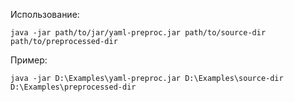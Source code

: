 Использование:

`java -jar path/to/jar/yaml-preproc.jar path/to/source-dir path/to/preprocessed-dir`

Пример:

`java -jar D:\Examples\yaml-preproc.jar D:\Examples\source-dir D:\Examples\preprocessed-dir`
